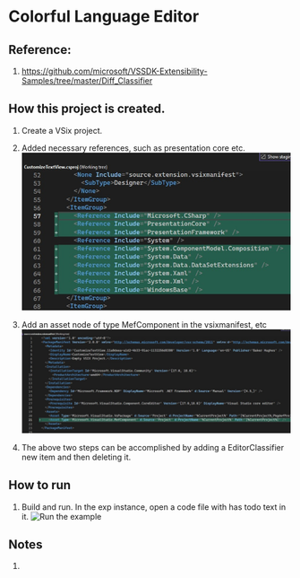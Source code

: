 # Colorful Language Editor

## Reference: 

1. https://github.com/microsoft/VSSDK-Extensibility-Samples/tree/master/Diff_Classifier

## How this project is created. 

1. Create a VSix project.

2. Added necessary references, such as presentation core etc.
![Additions to Cs Proj file](images/50_50AdditionsToCsProjFile.jpg)

3. Add an asset node of type MefComponent in the vsixmanifest, etc
![Additions to .vsixmanifest file](images/51_50AdditionsToVSixManifest.jpg)

4. The above two steps can be accomplished by adding a EditorClassifier new item and then deleting it.


## How to run

1. Build and run. In the exp instance, open a code file with has todo text in it. 
![Run the example](images/52_50RunTheExample.jpg)

## Notes

1. 


